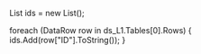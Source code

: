 List<string> ids = new List<string>();

foreach (DataRow row in ds_L1.Tables[0].Rows)
{
    ids.Add(row["ID"].ToString());
}
